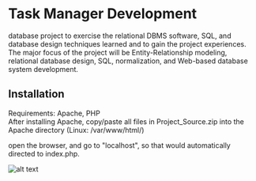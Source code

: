 # Task Manager Development
 database project to exercise the relational DBMS  software, SQL, and database design techniques learned and to gain the project experiences. The  major focus of the project will be Entity-Relationship modeling, relational database design, SQL,  normalization, and Web-based database system development.  

## Installation

Requirements: Apache, PHP  
After installing Apache, copy/paste all files in Project_Source.zip into the Apache directory (Linux: /var/www/html/)  
  
open the browser, and go to "localhost", so that would automatically directed to index.php.
  
![alt text](http://url/to/img.png)